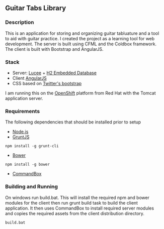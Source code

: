 ## Guitar Tabs Library

### Description
This is an application for storing and organizing guitar tabluature and a tool to aid with guitar practice. I created the project as a learning tool for web development. The server is built using CFML and the Coldbox framework. The client is built with Bootstrap and AngularJS.

### Stack

* Server: [Lucee](http://lucee.org/) + [H2 Embedded Database](http://www.h2database.com/html/main.html)
* Client [AngularJS](http://www.angularjs.org/)
* CSS based on [Twitter's bootstrap](http://getbootstrap.com/)

I am running this on the [OpenShift](https://www.openshift.com/) platform from Red Hat with the Tomcat application server.

### Requirements

The following dependencies that should be installed prior to setup

* [Node.js](http://nodejs.org/)
* [GruntJS](http://gruntjs.com/)
```
npm install -g grunt-cli
```
* [Bower](http://bower.io/)
```
npm install -g bower
```
* [CommandBox](https://www.ortussolutions.com/products/commandbox)


### Building and Running

On windows run build.bat. This will install the required npm and bower modules for the client then run grunt build task to build the client application. It then uses CommandBox to install required server modules and copies the required assets from the client distribution directory.

```
build.bat
```